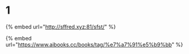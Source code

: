 # 1

{% embed url="http://sffred.xyz:81/sfst/" %}

{% embed url="https://www.aibooks.cc/books/tag/%e7%a7%91%e5%b9%bb" %}




